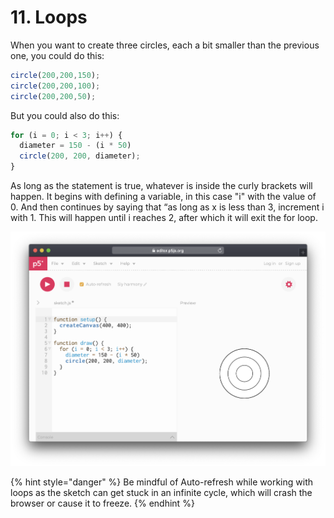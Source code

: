 # 11. Loops



When you want to create three circles, each a bit smaller than the previous one, you could do this:

```javascript
circle(200,200,150);
circle(200,200,100);
circle(200,200,50);
```

But you could also do this:

```javascript
for (i = 0; i < 3; i++) {
  diameter = 150 - (i * 50)
  circle(200, 200, diameter);
}
```

As long as the statement is true, whatever is inside the curly brackets will happen. It begins with defining a variable, in this case "i" with the value of 0. And then continues by saying that “as long as x is less than 3, increment i with 1. This will happen until i reaches 2, after which it will exit the for loop.

![](../../.gitbook/assets/p5-for.png)

{% hint style="danger" %}
Be mindful of Auto-refresh while working with loops as the sketch can get stuck in an infinite cycle, which will crash the browser or cause it to freeze.
{% endhint %}

